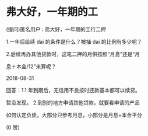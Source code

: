 # 弗大好，一年期的工

(提问)匿名用户 : 弗大好，一年期的工行二押

1.一年后给续 dai 的条件是什么？被抽 dai 的比例有多少呢？

2.后续再办其他贷款时，这笔二押的月供按照“月息”还是“月

息＋本金/12”来算呢？

2018-08-31

回答：1.1 年到期后，无信用不良按时还款基本都可以续贷。

暂没发现。 2.到别的地方申请其他贷款，就要看申请的产品

如何认定负债，大部分只参考月息，小部分是月息+本金平分

(0 赞)